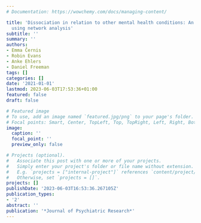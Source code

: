 ```yaml
---
# Documentation: https://wowchemy.com/docs/managing-content/

title: 'Dissociation in relation to other mental health conditions: An exploration
  using network analysis'
subtitle: ''
summary: ''
authors:
- Emma Černis
- Robin Evans
- Anke Ehlers
- Daniel Freeman
tags: []
categories: []
date: '2021-01-01'
lastmod: 2023-06-03T17:53:36+01:00
featured: false
draft: false

# Featured image
# To use, add an image named `featured.jpg/png` to your page's folder.
# Focal points: Smart, Center, TopLeft, Top, TopRight, Left, Right, BottomLeft, Bottom, BottomRight.
image:
  caption: ''
  focal_point: ''
  preview_only: false

# Projects (optional).
#   Associate this post with one or more of your projects.
#   Simply enter your project's folder or file name without extension.
#   E.g. `projects = ["internal-project"]` references `content/project/deep-learning/index.md`.
#   Otherwise, set `projects = []`.
projects: []
publishDate: '2023-06-03T16:53:36.267105Z'
publication_types:
- '2'
abstract: ''
publication: '*Journal of Psychiatric Research*'
---
```

